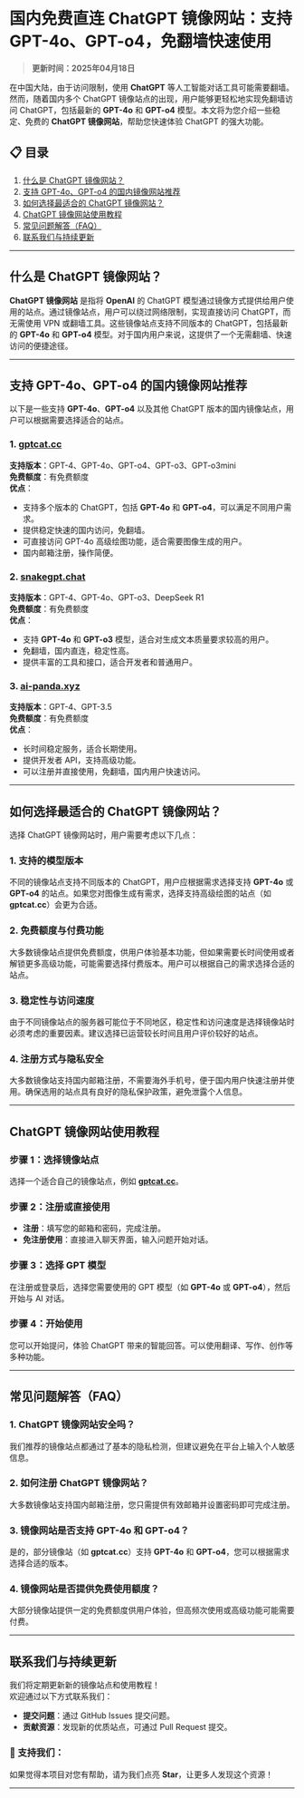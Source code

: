 # **国内免费直连 ChatGPT 镜像网站：支持 GPT-4o、GPT-o4，免翻墙快速使用**

> **更新时间：2025年04月18日**  

在中国大陆，由于访问限制，使用 **ChatGPT** 等人工智能对话工具可能需要翻墙。然而，随着国内多个 ChatGPT 镜像站点的出现，用户能够更轻松地实现免翻墙访问 ChatGPT，包括最新的 **GPT-4o** 和 **GPT-o4** 模型。本文将为您介绍一些稳定、免费的 **ChatGPT 镜像网站**，帮助您快速体验 ChatGPT 的强大功能。

## 📋 目录
1. [什么是 ChatGPT 镜像网站？](#什么是-chatgpt-镜像网站)
2. [支持 GPT-4o、GPT-o4 的国内镜像网站推荐](#支持-gpt-4o、gpt-o4-的国内镜像网站推荐)
3. [如何选择最适合的 ChatGPT 镜像网站？](#如何选择最适合的-chatgpt-镜像网站)
4. [ChatGPT 镜像网站使用教程](#chatgpt-镜像网站使用教程)
5. [常见问题解答（FAQ）](#常见问题解答faq)
6. [联系我们与持续更新](#联系我们与持续更新)

---

## 什么是 ChatGPT 镜像网站？

**ChatGPT 镜像网站** 是指将 **OpenAI** 的 ChatGPT 模型通过镜像方式提供给用户使用的站点。通过镜像站点，用户可以绕过网络限制，实现直接访问 ChatGPT，而无需使用 VPN 或翻墙工具。这些镜像站点支持不同版本的 ChatGPT，包括最新的 **GPT-4o** 和 **GPT-o4** 模型。对于国内用户来说，这提供了一个无需翻墙、快速访问的便捷途径。

---

## 支持 GPT-4o、GPT-o4 的国内镜像网站推荐

以下是一些支持 **GPT-4o**、**GPT-o4** 以及其他 ChatGPT 版本的国内镜像站点，用户可以根据需要选择适合的站点。

### 1. **[gptcat.cc](https://gptcat.cc)**

**支持版本**：GPT-4、GPT-4o、GPT-o4、GPT-o3、GPT-o3mini  
**免费额度**：有免费额度  
**优点**：  
- 支持多个版本的 ChatGPT，包括 **GPT-4o** 和 **GPT-o4**，可以满足不同用户需求。
- 提供稳定快速的国内访问，免翻墙。
- 可直接访问 GPT-4o 高级绘图功能，适合需要图像生成的用户。
- 国内邮箱注册，操作简便。

### 2. **[snakegpt.chat](https://snakegpt.chat)**

**支持版本**：GPT-4、GPT-4o、GPT-o3、DeepSeek R1  
**免费额度**：有免费额度  
**优点**：
- 支持 **GPT-4o** 和 **GPT-o3** 模型，适合对生成文本质量要求较高的用户。
- 免翻墙，国内直连，稳定性高。
- 提供丰富的工具和接口，适合开发者和普通用户。

### 3. **[ai-panda.xyz](https://ai-panda.xyz/login?invite_code=34137c47)**

**支持版本**：GPT-4、GPT-3.5  
**免费额度**：有免费额度  
**优点**：
- 长时间稳定服务，适合长期使用。
- 提供开发者 API，支持高级功能。
- 可以注册并直接使用，免翻墙，国内用户快速访问。

---

## 如何选择最适合的 ChatGPT 镜像网站？

选择 ChatGPT 镜像网站时，用户需要考虑以下几点：

### 1. **支持的模型版本**
不同的镜像站点支持不同版本的 ChatGPT，用户应根据需求选择支持 **GPT-4o** 或 **GPT-o4** 的站点。如果您对图像生成有需求，选择支持高级绘图的站点（如 **gptcat.cc**）会更为合适。

### 2. **免费额度与付费功能**
大多数镜像站点提供免费额度，供用户体验基本功能，但如果需要长时间使用或者解锁更多高级功能，可能需要选择付费版本。用户可以根据自己的需求选择合适的站点。

### 3. **稳定性与访问速度**
由于不同镜像站点的服务器可能位于不同地区，稳定性和访问速度是选择镜像站时必须考虑的重要因素。建议选择已运营较长时间且用户评价较好的站点。

### 4. **注册方式与隐私安全**
大多数镜像站支持国内邮箱注册，不需要海外手机号，便于国内用户快速注册并使用。确保选用的站点具有良好的隐私保护政策，避免泄露个人信息。

---

## ChatGPT 镜像网站使用教程

### 步骤 1：选择镜像站点
选择一个适合自己的镜像站点，例如 **[gptcat.cc](https://gptcat.cc)**。

### 步骤 2：注册或直接使用
- **注册**：填写您的邮箱和密码，完成注册。
- **免注册使用**：直接进入聊天界面，输入问题开始对话。

### 步骤 3：选择 GPT 模型
在注册或登录后，选择您需要使用的 GPT 模型（如 **GPT-4o** 或 **GPT-o4**），然后开始与 AI 对话。

### 步骤 4：开始使用
您可以开始提问，体验 ChatGPT 带来的智能回答。可以使用翻译、写作、创作等多种功能。

---

## 常见问题解答（FAQ）

### 1. **ChatGPT 镜像网站安全吗？**
我们推荐的镜像站点都通过了基本的隐私检测，但建议避免在平台上输入个人敏感信息。

### 2. **如何注册 ChatGPT 镜像网站？**
大多数镜像站支持国内邮箱注册，您只需提供有效邮箱并设置密码即可完成注册。

### 3. **镜像网站是否支持 GPT-4o 和 GPT-o4？**
是的，部分镜像站（如 **gptcat.cc**）支持 **GPT-4o** 和 **GPT-o4**，您可以根据需求选择合适的版本。

### 4. **镜像网站是否提供免费使用额度？**
大部分镜像站提供一定的免费额度供用户体验，但高频次使用或高级功能可能需要付费。

---

## 联系我们与持续更新

我们将定期更新新的镜像站点和使用教程！  
欢迎通过以下方式联系我们：
- **提交问题**：通过 GitHub Issues 提交问题。
- **贡献资源**：发现新的优质站点，可通过 Pull Request 提交。

### 🌟 支持我们：
如果觉得本项目对您有帮助，请为我们点亮 **Star**，让更多人发现这个资源！

---
